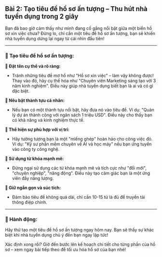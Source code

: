 ## Bài 2: Tạo tiêu đề hồ sơ ấn tượng – Thu hút nhà tuyển dụng trong 2 giây

Bạn đã bao giờ cảm thấy như mình đang cố gắng nổi bật giữa một biển hồ sơ xin việc chưa? Đừng lo, chỉ cần một tiêu đề hồ sơ ấn tượng, bạn sẽ khiến nhà tuyển dụng dừng lại ngay từ cái nhìn đầu tiên!

---

### 📌 Tạo tiêu đề hồ sơ ấn tượng:

**🔹 Đặt tên cụ thể và rõ ràng:**
- Tránh những tiêu đề mơ hồ như "Hồ sơ xin việc" – làm vậy không được! Thay vào đó, hãy cụ thể hóa như "Chuyên viên Marketing sáng tạo với 3 năm kinh nghiệm". Điều này giúp nhà tuyển dụng biết bạn là ai và có gì đặc biệt.

**🔹 Nêu bật thành tựu cá nhân:**
- Nếu bạn có một thành tựu nổi bật, hãy đưa nó vào tiêu đề. Ví dụ: "Quản lý dự án thành công với ngân sách 1 triệu USD". Điều này cho thấy bạn có khả năng và kinh nghiệm thực tế.

**🔹 Thể hiện sự phù hợp với vị trí:**
- Hãy tưởng tượng bạn là một "miếng ghép" hoàn hảo cho công việc đó. Ví dụ: "Kỹ sư phần mềm chuyên về AI và học máy" nếu bạn ứng tuyển vào công ty công nghệ.

**🔹 Sử dụng từ khóa mạnh mẽ:**
- Đừng ngại sử dụng các từ khóa mạnh mẽ và tích cực như "đổi mới", "chuyên nghiệp", "năng động". Điều này tạo cảm giác bạn là một ứng viên đầy năng lượng.

**🔹 Giữ ngắn gọn và súc tích:**
- Đảm bảo tiêu đề không quá dài, chỉ cần 10-15 từ là đủ để truyền tải thông điệp chính.

---

### 🚀 Hành động:

Hãy thử tạo một tiêu đề hồ sơ ấn tượng ngay hôm nay. Bạn sẽ thấy sự khác biệt khi nhà tuyển dụng chú ý đến bạn ngay lập tức!

Xác định xong rồi? Giờ đến bước lên kế hoạch chi tiết cho từng phần của hồ sơ – xem ngay bài tiếp theo để tối ưu hóa hồ sơ của bạn nhé!